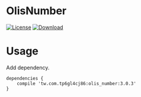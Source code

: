 OlisNumber
=========================

[![License](https://img.shields.io/badge/license-Apache%202-green.svg)](https://www.apache.org/licenses/LICENSE-2.0)
[ ![Download](https://api.bintray.com/packages/tp6gl4cj86/maven/olis_number/images/download.svg) ](https://bintray.com/tp6gl4cj86/maven/olis_number/_latestVersion)

# Usage

Add dependency.

```
dependencies {
    compile 'tw.com.tp6gl4cj86:olis_number:3.0.3'
}
```
